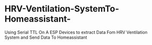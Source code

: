 # HRV-Ventilation-SystemTo-Homeassistant-
Using Serial TTL On A ESP Devices to extract Data Fom HRV Ventilation System and Send Data To Homeassistant
